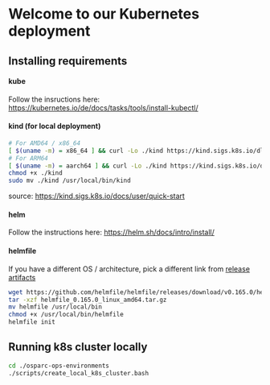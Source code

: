 # Welcome to our Kubernetes deployment

## Installing requirements

#### kube

Follow the insructions here: https://kubernetes.io/de/docs/tasks/tools/install-kubectl/

#### kind (for local deployment)

```bash
# For AMD64 / x86_64
[ $(uname -m) = x86_64 ] && curl -Lo ./kind https://kind.sigs.k8s.io/dl/v0.23.0/kind-linux-amd64
# For ARM64
[ $(uname -m) = aarch64 ] && curl -Lo ./kind https://kind.sigs.k8s.io/dl/v0.23.0/kind-linux-arm64
chmod +x ./kind
sudo mv ./kind /usr/local/bin/kind
```

source: https://kind.sigs.k8s.io/docs/user/quick-start

#### helm

Follow the instructions here: https://helm.sh/docs/intro/install/

#### helmfile

If you have a different OS / architecture, pick a different link from [release artifacts](https://github.com/helmfile/helmfile/releases)

```bash
wget https://github.com/helmfile/helmfile/releases/download/v0.165.0/helmfile_0.165.0_linux_amd64.tar.gz
tar -xzf helmfile_0.165.0_linux_amd64.tar.gz
mv helmfile /usr/local/bin
chmod +x /usr/local/bin/helmfile
helmfile init
```

## Running k8s cluster locally

```bash
cd ./osparc-ops-environments
./scripts/create_local_k8s_cluster.bash
```
